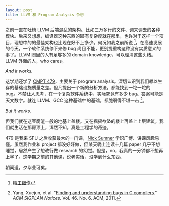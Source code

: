 ```yaml
---
layout: post
title: LLVM 和 Program Analysis 杂想
---
```


之前一直在吐槽 LLVM 后端混乱的架构。比如三万多行的文件、调来调去的各种模块。后来又想想，编译器这种东西的固有复杂度就在那里，也许对于这样一个项目，理想中的的最佳架构也比现在好不上多少。何况如我之前所说 [^1]，在高速发展的今天，一个软件系统停下来修 bug 尚且不能，更别提重构这种没有实质意义的事了。LLVM 圈里的人有足够多的 domain knowledge，可以理清这些头绪。LLVM 外面的人，who cares。

*And it works.*

这学期还学了 [CMPT 479](http://www2.cs.sfu.ca/~wsumner/teaching/886/16/)，主要关于 program analysis。深切认识到我们赖以生存的基础设施质量之差。但凡提出一个新的分析方法，都能找到一坨一坨的 bug。不禁让人思考，在一个复杂软件系统中，实际究竟有多少 bug。答案可能是天文数字。就连 LLVM、GCC 这种基础中的基础，都脆弱得不堪一击 [^2]。

*But it works.*

但我们就在这豆腐渣一般的地基上盖楼。又在摇摇欲坠的楼上再盖上上层建筑。我们就生活在那房顶上，浑然不知。真是工程学的奇迹。

479 是我来 SFU 之后收获最大的一门课，[Nick Sumner](http://www.cs.sfu.ca/~wsumner/) 学识广博、讲课风趣易懂。虽然我作业和 project 都没好好做，但某天晚上连读十几篇 paper 几乎不想睡觉，居然产生了想改行做 research 的幻觉。但是，no，我真的一分钟都不想再上学了。这学期之前的其他课，说老实话，没学到什么东西。

朝闻道，夕毕业可矣。

[^1]: [精工细作](http://blog.xhacker.im/2015/01/21/craftsman.html)
[^2]: Yang, Xuejun, et al. "[Finding and understanding bugs in C compilers](https://www.cs.utah.edu/~regehr/papers/pldi11-preprint.pdf)." *ACM SIGPLAN Notices*. Vol. 46. No. 6. ACM, 2011.

